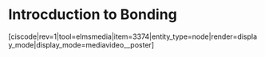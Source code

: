 <div style="float:right;margin:auto"><ebook-button title="The octet rule" link="https://genchem.science.psu.edu/06-1-octet-rule"></ebook-button></div>


# Introcduction to Bonding


[ciscode|rev=1|tool=elmsmedia|item=3374|entity_type=node|render=display_mode|display_mode=mediavideo__poster]